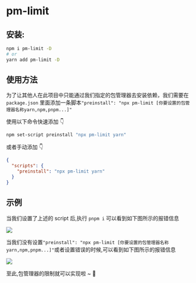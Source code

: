 # pm-limit

## 安装:

```sh
npm i pm-limit -D
# or
yarn add pm-limit -D
```

## 使用方法

为了让其他人在此项目中只能通过我们指定的包管理器去安装依赖，我们需要在 `package.json` 里面添加一条脚本`"preinstall": "npx pm-limit [你要设置的包管理器名称yarn,npm,pnpm...]"`

使用以下命令快速添加 👇

```sh
npm set-script preinstall "npx pm-limit yarn"
```

或者手动添加 👇

```json
{
  "scripts": {
    "preinstall": "npx pm-limit yarn"
  }
}
```

## 示例

当我们设置了上述的 script 后,执行 `pnpm i` 可以看到如下图所示的报错信息

![](https://gitee.com/wangrongding/image-house/raw/master/images/202202211343554.png)

当我们没有设置`"preinstall": "npx pm-limit [你要设置的包管理器名称yarn,npm,pnpm...]"`或者设置错误的时候,可以看到如下图所示的报错信息

![](https://gitee.com/wangrongding/image-house/raw/master/images/202202211341051.png)

至此,包管理器的限制就可以实现啦 ~ 🥰
